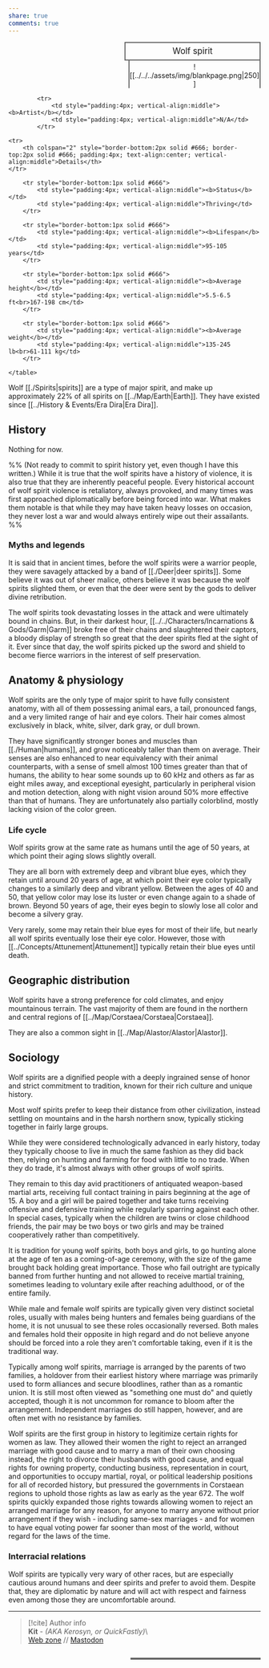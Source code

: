 ```yaml
---  
share: true  
comments: true  
---  
```

  
<div>  
  <span style="float:right; width:260px; margin-left:14px; border:2px solid #666; line-height:1.5; font-size:larger; text-align:center; padding:4px">Wolf spirit</span>  
  </div>  
  
  <span style="float:right; clear:right; width:260px; margin-left:14px; border-left:2px solid #666; border-right:2px solid #666; border-collapse:collapse; text-align:center; padding-top:4px">![[../../../assets/img/blankpage.png|250]]</span>  
  
  <div class="" style="float:right; clear:right">  
    <table class="" style="float:right; clear:right; width:260px; margin-left:14px; margin-bottom:7px; border:2px solid #666; border-collapse:collapse; line-height:1.5; font-size:small">  
			  
			<tr>  
				<td style="padding:4px; vertical-align:middle"><b>Artist</b></td>  
				<td style="padding:4px; vertical-align:middle">N/A</td>  
			</tr>  
	  
	<tr>  
		<th colspan="2" style="border-bottom:2px solid #666; border-top:2px solid #666; padding:4px; text-align:center; vertical-align:middle">Details</th>  
	</tr>  
	  
		<tr style="border-bottom:1px solid #666">  
			<td style="padding:4px; vertical-align:middle"><b>Status</b></td>  
			<td style="padding:4px; vertical-align:middle">Thriving</td>  
		</tr>  
	  
		<tr style="border-bottom:1px solid #666">  
			<td style="padding:4px; vertical-align:middle"><b>Lifespan</b></td>  
			<td style="padding:4px; vertical-align:middle">95-105 years</td>  
		</tr>  
	  
		<tr style="border-bottom:1px solid #666">  
			<td style="padding:4px; vertical-align:middle"><b>Average height</b></td>  
			<td style="padding:4px; vertical-align:middle">5.5-6.5 ft<br>167-198 cm</td>  
		</tr>  
		  
		<tr style="border-bottom:1px solid #666">  
			<td style="padding:4px; vertical-align:middle"><b>Average weight</b></td>  
			<td style="padding:4px; vertical-align:middle">135-245 lb<br>61-111 kg</td>  
		</tr>  
		  
    </table>  
  </div>  
  
Wolf [[./Spirits|spirits]] are a type of major spirit, and make up approximately 22% of all spirits on [[../Map/Earth|Earth]]. They have existed since [[../History & Events/Era Dira|Era Dira]].  
  
## History  
  
Nothing for now.  
  
%% (Not ready to commit to spirit history yet, even though I have this written.) While it is true that the wolf spirits have a history of violence, it is also true that they are inherently peaceful people. Every historical account of wolf spirit violence is retaliatory, always provoked, and many times was first approached diplomatically before being forced into war. What makes them notable is that while they may have taken heavy losses on occasion, they never lost a war and would always entirely wipe out their assailants. %%   
  
### Myths and legends  
  
It is said that in ancient times, before the wolf spirits were a warrior people, they were savagely attacked by a band of [[./Deer|deer spirits]]. Some believe it was out of sheer malice, others believe it was because the wolf spirits slighted them, or even that the deer were sent by the gods to deliver divine retribution.  
  
The wolf spirits took devastating losses in the attack and were ultimately bound in chains. But, in their darkest hour, [[../../Characters/Incarnations & Gods/Garm|Garm]] broke free of their chains and slaughtered their captors, a bloody display of strength so great that the deer spirits fled at the sight of it. Ever since that day, the wolf spirits picked up the sword and shield to become fierce warriors in the interest of self preservation.  
  
## Anatomy & physiology  
  
Wolf spirits are the only type of major spirit to have fully consistent anatomy, with all of them possessing animal ears, a tail, pronounced fangs, and a very limited range of hair and eye colors. Their hair comes almost exclusively in black, white, silver, dark gray, or dull brown.  
  
They have significantly stronger bones and muscles than [[./Human|humans]], and grow noticeably taller than them on average. Their senses are also enhanced to near equivalency with their animal counterparts, with a sense of smell almost 100 times greater than that of humans, the ability to hear some sounds up to 60 kHz and others as far as eight miles away, and exceptional eyesight, particularly in peripheral vision and motion detection, along with night vision around 50% more effective than that of humans. They are unfortunately also partially colorblind, mostly lacking vision of the color green.  
  
### Life cycle  
  
Wolf spirits grow at the same rate as humans until the age of 50 years, at which point their aging slows slightly overall.  
  
They are all born with extremely deep and vibrant blue eyes, which they retain until around 20 years of age, at which point their eye color typically changes to a similarly deep and vibrant yellow. Between the ages of 40 and 50, that yellow color may lose its luster or even change again to a shade of brown. Beyond 50 years of age, their eyes begin to slowly lose all color and become a silvery gray.  
  
Very rarely, some may retain their blue eyes for most of their life, but nearly all wolf spirits eventually lose their eye color. However, those with [[../Concepts/Attunement|Attunement]] typically retain their blue eyes until death.  
  
## Geographic distribution  
  
Wolf spirits have a strong preference for cold climates, and enjoy mountainous terrain. The vast majority of them are found in the northern and central regions of [[../Map/Corstaea/Corstaea|Corstaea]].  
  
They are also a common sight in [[../Map/Alastor/Alastor|Alastor]].  
  
## Sociology  
  
Wolf spirits are a dignified people with a deeply ingrained sense of honor and strict commitment to tradition, known for their rich culture and unique history.  
  
Most wolf spirits prefer to keep their distance from other civilization, instead settling on mountains and in the harsh northern snow, typically sticking together in fairly large groups.  
  
While they were considered technologically advanced in early history, today they typically choose to live in much the same fashion as they did back then, relying on hunting and farming for food with little to no trade. When they do trade, it's almost always with other groups of wolf spirits.  
  
They remain to this day avid practitioners of antiquated weapon-based martial arts, receiving full contact training in pairs beginning at the age of 15. A boy and a girl will be paired together and take turns receiving offensive and defensive training while regularly sparring against each other. In special cases, typically when the children are twins or close childhood friends, the pair may be two boys or two girls and may be trained cooperatively rather than competitively.  
  
It is tradition for young wolf spirits, both boys and girls, to go hunting alone at the age of ten as a coming-of-age ceremony, with the size of the game brought back holding great importance. Those who fail outright are typically banned from further hunting and not allowed to receive martial training, sometimes leading to voluntary exile after reaching adulthood, or of the entire family.  
  
While male and female wolf spirits are typically given very distinct societal roles, usually with males being hunters and females being guardians of the home, it is not unusual to see these roles occasionally reversed. Both males and females hold their opposite in high regard and do not believe anyone should be forced into a role they aren't comfortable taking, even if it is the traditional way.  
  
Typically among wolf spirits, marriage is arranged by the parents of two families, a holdover from their earliest history where marriage was primarily used to form alliances and secure bloodlines, rather than as a romantic union. It is still most often viewed as "something one must do" and quietly accepted, though it is not uncommon for romance to bloom after the arrangement. Independent marriages do still happen, however, and are often met with no resistance by families.  
  
Wolf spirits are the first group in history to legitimize certain rights for women as law. They allowed their women the right to reject an arranged marriage with good cause and to marry a man of their own choosing instead, the right to divorce their husbands with good cause, and equal rights for owning property, conducting business, representation in court, and opportunities to occupy martial, royal, or political leadership positions for all of recorded history, but pressured the governments in Corstaean regions to uphold those rights as law as early as the year 672. The wolf spirits quickly expanded those rights towards allowing women to reject an arranged marriage for any reason, for anyone to marry anyone without prior arrangement if they wish - including same-sex marriages - and for women to have equal voting power far sooner than most of the world, without regard for the laws of the time.  
  
### Interracial relations  
  
Wolf spirits are typically very wary of other races, but are especially cautious around humans and deer spirits and prefer to avoid them. Despite that, they are diplomatic by nature and will act with respect and fairness even among those they are uncomfortable around.  
  
-----  
> [!cite] Author info  
> **Kit** - *(AKA Kerosyn, or QuickFastly)*\  
> [Web zone](https://kitabe.link) // [Mastodon](https://social.tripulse.net/@kit)